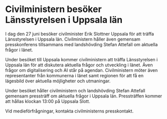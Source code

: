 # Civilministern besöker Länsstyrelsen i Uppsala län

I dag den 27 juni besöker civilminister Erik Slottner Uppsala för att träffa Länsstyrelsen i Uppsala län. Civilministern håller även gemensam presskonferens tillsammans med landshövding Stefan Attefall om aktuella frågor i länet.

Under besöket till Uppsala kommer civilministern att träffa Länsstyrelsen i Uppsala län för att diskutera aktuella frågor och utveckling i länet. Även frågor om digitalisering och AI står på agendan. Civilministern möter även representanter från kommunerna i länet samt regionen för att få en lägesbild över aktuella möjligheter och utmaningar.

Under besöket håller civilministern och landshövding Stefan Attefall gemensam pressträff om aktuella frågor i Uppsala län. Pressträffen kommer att hållas klockan 13:00 på Uppsala Slott.

Vid medieförfrågningar, kontakta civilministerns presskontakt.
